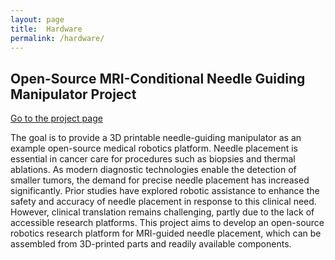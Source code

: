 ```yaml
---
layout: page
title:  Hardware
permalink: /hardware/
---
```



## Open-Source MRI-Conditional Needle Guiding Manipulator Project

[Go to the project page](https://github.com/OpenSmartTemplate)

The goal is to provide a 3D printable needle-guiding manipulator as an example open-source medical robotics platform.
Needle placement is essential in cancer care for procedures such as biopsies and thermal ablations. As modern diagnostic technologies enable the detection of smaller tumors, the demand for precise needle placement has increased significantly. Prior studies have explored robotic assistance to enhance the safety and accuracy of needle placement in response to this clinical need. However, clinical translation remains challenging, partly due to the lack of accessible research platforms. This project aims to develop an open-source robotics research platform for MRI-guided needle placement, which can be assembled from 3D-printed parts and readily available components.


